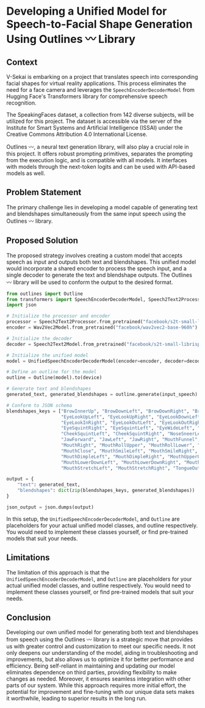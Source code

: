 # Developing a Unified Model for Speech-to-Facial Shape Generation Using Outlines 〰 Library

## Context

V-Sekai is embarking on a project that translates speech into corresponding facial shapes for virtual reality applications. This process eliminates the need for a face camera and leverages the `SpeechEncoderDecoderModel` from Hugging Face's Transformers library for comprehensive speech recognition.

The SpeakingFaces dataset, a collection from 142 diverse subjects, will be utilized for this project. The dataset is accessible via the server of the Institute for Smart Systems and Artificial Intelligence (ISSAI) under the Creative Commons Attribution 4.0 International License.

Outlines 〰, a neural text generation library, will also play a crucial role in this project. It offers robust prompting primitives, separates the prompting from the execution logic, and is compatible with all models. It interfaces with models through the next-token logits and can be used with API-based models as well.

## Problem Statement

The primary challenge lies in developing a model capable of generating text and blendshapes simultaneously from the same input speech using the Outlines 〰 library.

## Proposed Solution

The proposed strategy involves creating a custom model that accepts speech as input and outputs both text and blendshapes. This unified model would incorporate a shared encoder to process the speech input, and a single decoder to generate the text and blendshape outputs. The Outlines 〰 library will be used to conform the output to the desired format.

```python
from outlines import Outline
from transformers import SpeechEncoderDecoderModel, Speech2Text2Processor, Wav2Vec2Model
import json

# Initialize the processor and encoder
processor = Speech2Text2Processor.from_pretrained("facebook/s2t-small-librispeech-asr")
encoder = Wav2Vec2Model.from_pretrained("facebook/wav2vec2-base-960h")

# Initialize the decoder
decoder = Speech2Text2Model.from_pretrained("facebook/s2t-small-librispeech-asr")

# Initialize the unified model
model = UnifiedSpeechEncoderDecoderModel(encoder=encoder, decoder=decoder)

# Define an outline for the model
outline = Outline(model).to(device)

# Generate text and blendshapes
generated_text, generated_blendshapes = outline.generate(input_speech)

# Conform to JSON schema
blendshapes_keys = ["BrowInnerUp", "BrowDownLeft", "BrowDownRight", "BrowOuterUpLeft", "BrowOuterUpRight",
                    "EyeLookUpLeft", "EyeLookUpRight", "EyeLookDownLeft", "EyeLookDownRight", "EyeLookInLeft",
                    "EyeLookInRight", "EyeLookOutLeft", "EyeLookOutRight", "EyeBlinkLeft", "EyeBlinkRight",
                    "EyeSquintRight", "EyeSquintLeft", "EyeWideLeft", "EyeWideRight", "CheekPuff",
                    "CheekSquintLeft", "CheekSquintRight", "NoseSneerLeft", "NoseSneerRight", "JawOpen",
                    "JawForward", "JawLeft", "JawRight", "MouthFunnel", "MouthPucker", "MouthLeft",
                    "MouthRight", "MouthRollUpper", "MouthRollLower", "MouthShrugUpper", "MouthShrugLower",
                    "MouthClose", "MouthSmileLeft", "MouthSmileRight", "MouthFrownLeft", "MouthFrownRight",
                    "MouthDimpleLeft", "MouthDimpleRight", "MouthUpperUpLeft", "MouthUpperUpRight",
                    "MouthLowerDownLeft", "MouthLowerDownRight", "MouthPressLeft", "MouthPressRight",
                    "MouthStretchLeft", "MouthStretchRight", "TongueOut"]

output = {
    "text": generated_text,
    "blendshapes": dict(zip(blendshapes_keys, generated_blendshapes))
}

json_output = json.dumps(output)
```

In this setup, the `UnifiedSpeechEncoderDecoderModel`, and `Outline` are placeholders for your actual unified model classes, and outline respectively. You would need to implement these classes yourself, or find pre-trained models that suit your needs.

## Limitations

The limitation of this approach is that the `UnifiedSpeechEncoderDecoderModel`, and `Outline` are placeholders for your actual unified model classes, and outline respectively. You would need to implement these classes yourself, or find pre-trained models that suit your needs.

## Conclusion

Developing our own unified model for generating both text and blendshapes from speech using the Outlines 〰 library is a strategic move that provides us with greater control and customization to meet our specific needs. It not only deepens our understanding of the model, aiding in troubleshooting and improvements, but also allows us to optimize it for better performance and efficiency. Being self-reliant in maintaining and updating our model eliminates dependence on third parties, providing flexibility to make changes as needed. Moreover, it ensures seamless integration with other parts of our system. While this approach requires more initial effort, the potential for improvement and fine-tuning with our unique data sets makes it worthwhile, leading to superior results in the long run.
